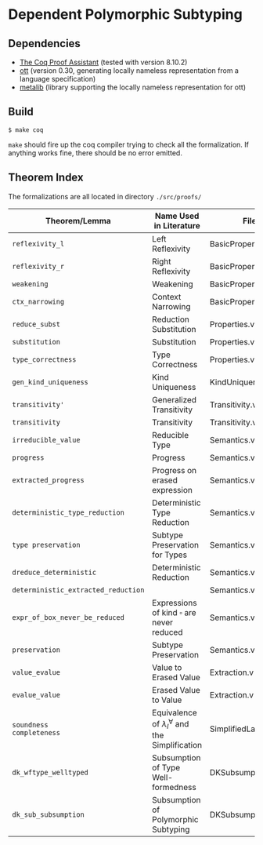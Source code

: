 # Dependent Polymorphic Subtyping

## Dependencies

- [The Coq Proof Assistant](https://coq.inria.fr/) (tested with version 8.10.2)
- [ott](https://github.com/ott-lang/ott) (version 0.30, generating locally nameless representation from a language specification)
- [metalib](https://github.com/plclub/metalib) (library supporting the locally nameless representation for ott)

## Build

```
$ make coq
```

`make` should fire up the coq compiler trying to check all the formalization. If anything works fine, there should be no error emitted.

## Theorem Index

The formalizations are all located in directory `./src/proofs/`

| Theorem/Lemma                       | Name Used in Literature                                   | File                 |
| ----------------------------------- | --------------------------------------------------------- | -------------------- |
| `reflexivity_l`                     | Left Reflexivity                                          | BasicProperties.v    |
| `reflexivity_r`                     | Right Reflexivity                                         | BasicProperties.v    |
| `weakening`                         | Weakening                                                 | BasicProperties.v    |
| `ctx_narrowing`                     | Context Narrowing                                         | BasicProperties.v    |
| `reduce_subst`                      | Reduction Substitution                                    | Properties.v         |
| `substitution`                      | Substitution                                              | Properties.v         |
| `type_correctness`                  | Type Correctness                                          | Properties.v         |
| `gen_kind_uniqueness`               | Kind Uniqueness                                           | KindUniqueness.v     |
| `transitivity'`                     | Generalized Transitivity                                  | Transitivity.v       |
| `transitivity`                      | Transitivity                                              | Transitivity.v       |
| `irreducible_value`                 | Reducible Type                                            | Semantics.v          |
| `progress`                          | Progress                                                  | Semantics.v          |
| `extracted_progress`                | Progress on erased expression                             | Semantics.v          |
| `deterministic_type_reduction`      | Deterministic Type Reduction                              | Semantics.v          |
| `type preservation`                 | Subtype Preservation for Types                            | Semantics.v          |
| `dreduce_deterministic`             | Deterministic Reduction                                   | Semantics.v          |
| `deterministic_extracted_reduction` |                                                           | Semantics.v          |
| `expr_of_box_never_be_reduced`      | Expressions of kind $\square$ are never reduced           | Semantics.v          |
| `preservation`                      | Subtype Preservation                                      | Semantics.v          |
| `value_evalue`                      | Value to Erased Value                                     | Extraction.v         |
| `evalue_value`                      | Erased Value to Value                                     | Extraction.v         |
| `soundness`<br />`completeness`     | Equivalence of $\lambda_I^\forall$ and the Simplification | SimplifiedLanguage.v |
| `dk_wftype_welltyped`               | Subsumption of Type Well-formedness                       | DKSubsumption.v      |
| `dk_sub_subsumption`                | Subsumption of Polymorphic Subtyping                      | DKSubsumption.v      |

